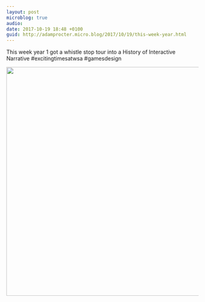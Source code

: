 ```yaml
---
layout: post
microblog: true
audio: 
date: 2017-10-19 18:48 +0100
guid: http://adamprocter.micro.blog/2017/10/19/this-week-year.html
---
```

This week year 1 got a whistle stop tour into a History of Interactive Narrative #excitingtimesatwsa #gamesdesign

<img src="http://discursive.adamprocter.co.uk/uploads/2017/e4d8c8dc0e.jpg" width="600" height="600" />
